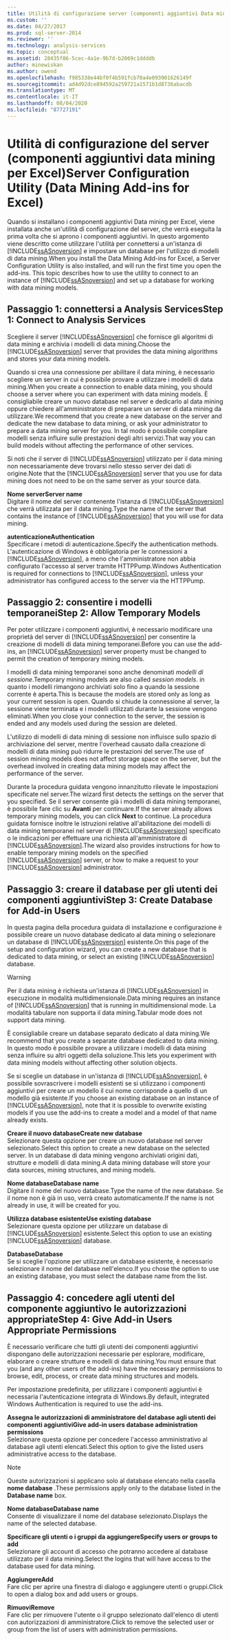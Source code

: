 ```yaml
---
title: Utilità di configurazione server (componenti aggiuntivi Data mining per Excel) | Microsoft Docs
ms.custom: ''
ms.date: 04/27/2017
ms.prod: sql-server-2014
ms.reviewer: ''
ms.technology: analysis-services
ms.topic: conceptual
ms.assetid: 28435f86-5cec-4a1e-9b7d-b2069c1ddddb
author: minewiskan
ms.author: owend
ms.openlocfilehash: f985338e44bf0f4b591fcb70a4e093901626149f
ms.sourcegitcommit: ad4d92dce894592a259721a1571b1d8736abacdb
ms.translationtype: MT
ms.contentlocale: it-IT
ms.lasthandoff: 08/04/2020
ms.locfileid: "87727191"
---
```

# <a name="server-configuration-utility-data-mining-add-ins-for-excel"></a><span data-ttu-id="970e1-102">Utilità di configurazione del server (componenti aggiuntivi data mining per Excel)</span><span class="sxs-lookup"><span data-stu-id="970e1-102">Server Configuration Utility (Data Mining Add-ins for Excel)</span></span>
  <span data-ttu-id="970e1-103">Quando si installano i componenti aggiuntivi Data mining per Excel, viene installata anche un'utilità di configurazione del server, che verrà eseguita la prima volta che si aprono i componenti aggiuntivi. In questo argomento viene descritto come utilizzare l'utilità per connettersi a un'istanza di [!INCLUDE[ssASnoversion](../includes/ssasnoversion-md.md)] e impostare un database per l'utilizzo di modelli di data mining.</span><span class="sxs-lookup"><span data-stu-id="970e1-103">When you install the Data Mining Add-ins for Excel, a Server Configuration Utility is also installed, and will run the first time you open the add-ins. This topic describes how to use the utility to connect to an instance of [!INCLUDE[ssASnoversion](../includes/ssasnoversion-md.md)] and set up a database for working with data mining models.</span></span>  
  

  
##  <a name="step-1-connect-to-analysis-services"></a><a name="bkmk_step1"></a><span data-ttu-id="970e1-104">Passaggio 1: connettersi a Analysis Services</span><span class="sxs-lookup"><span data-stu-id="970e1-104">Step 1: Connect to Analysis Services</span></span>  
 <span data-ttu-id="970e1-105">Scegliere il server [!INCLUDE[ssASnoversion](../includes/ssasnoversion-md.md)] che fornisce gli algoritmi di data mining e archivia i modelli di data mining.</span><span class="sxs-lookup"><span data-stu-id="970e1-105">Choose the [!INCLUDE[ssASnoversion](../includes/ssasnoversion-md.md)] server that provides the data mining algorithms and stores your data mining models.</span></span>  
  
 <span data-ttu-id="970e1-106">Quando si crea una connessione per abilitare il data mining, è necessario scegliere un server in cui è possibile provare a utilizzare i modelli di data mining.</span><span class="sxs-lookup"><span data-stu-id="970e1-106">When you create a connection to enable data mining, you should choose a server where you can experiment with data mining models.</span></span> <span data-ttu-id="970e1-107">È consigliabile creare un nuovo database nel server e dedicarlo al data mining oppure chiedere all'amministratore di preparare un server di data mining da utilizzare.</span><span class="sxs-lookup"><span data-stu-id="970e1-107">We recommend that you create a new database on the server and dedicate the new database to data mining, or ask your administrator to prepare a data mining server for you.</span></span> <span data-ttu-id="970e1-108">In tal modo è possibile compilare modelli senza influire sulle prestazioni degli altri servizi.</span><span class="sxs-lookup"><span data-stu-id="970e1-108">That way you can build models without affecting the performance of other services.</span></span>  
  
 <span data-ttu-id="970e1-109">Si noti che il server di [!INCLUDE[ssASnoversion](../includes/ssasnoversion-md.md)] utilizzato per il data mining non necessariamente deve trovarsi nello stesso server dei dati di origine.</span><span class="sxs-lookup"><span data-stu-id="970e1-109">Note that the [!INCLUDE[ssASnoversion](../includes/ssasnoversion-md.md)] server that you use for data mining does not need to be on the same server as your source data.</span></span>  
  
 <span data-ttu-id="970e1-110">**Nome server**</span><span class="sxs-lookup"><span data-stu-id="970e1-110">**Server name**</span></span>  
 <span data-ttu-id="970e1-111">Digitare il nome del server contenente l'istanza di [!INCLUDE[ssASnoversion](../includes/ssasnoversion-md.md)] che verrà utilizzata per il data mining.</span><span class="sxs-lookup"><span data-stu-id="970e1-111">Type the name of the server that contains the instance of [!INCLUDE[ssASnoversion](../includes/ssasnoversion-md.md)] that you will use for data mining.</span></span>  
  
 <span data-ttu-id="970e1-112">**autenticazione**</span><span class="sxs-lookup"><span data-stu-id="970e1-112">**Authentication**</span></span>  
 <span data-ttu-id="970e1-113">Specificare i metodi di autenticazione.</span><span class="sxs-lookup"><span data-stu-id="970e1-113">Specify the authentication methods.</span></span> <span data-ttu-id="970e1-114">L'autenticazione di Windows è obbligatoria per le connessioni a [!INCLUDE[ssASnoversion](../includes/ssasnoversion-md.md)], a meno che l'amministratore non abbia configurato l'accesso al server tramite HTTPPump.</span><span class="sxs-lookup"><span data-stu-id="970e1-114">Windows Authentication is required for connections to [!INCLUDE[ssASnoversion](../includes/ssasnoversion-md.md)], unless your administrator has configured access to the server via the HTTPPump.</span></span>  
  
##  <a name="step-2-allow-temporary-models"></a><a name="bkmk_step2"></a><span data-ttu-id="970e1-115">Passaggio 2: consentire i modelli temporanei</span><span class="sxs-lookup"><span data-stu-id="970e1-115">Step 2: Allow Temporary Models</span></span>  
 <span data-ttu-id="970e1-116">Per poter utilizzare i componenti aggiuntivi, è necessario modificare una proprietà del server di [!INCLUDE[ssASnoversion](../includes/ssasnoversion-md.md)] per consentire la creazione di modelli di data mining temporanei.</span><span class="sxs-lookup"><span data-stu-id="970e1-116">Before you can use the add-ins, an [!INCLUDE[ssASnoversion](../includes/ssasnoversion-md.md)] server property must be changed to permit the creation of temporary mining models.</span></span>  
  
 <span data-ttu-id="970e1-117">I modelli di data mining temporanei sono anche denominati *modelli di sessione*.</span><span class="sxs-lookup"><span data-stu-id="970e1-117">Temporary mining models are also called *session models*.</span></span> <span data-ttu-id="970e1-118">in quanto i modelli rimangono archiviati solo fino a quando la sessione corrente è aperta.</span><span class="sxs-lookup"><span data-stu-id="970e1-118">This is because the models are stored only as long as your current session is open.</span></span> <span data-ttu-id="970e1-119">Quando si chiude la connessione al server, la sessione viene terminata e i modelli utilizzati durante la sessione vengono eliminati.</span><span class="sxs-lookup"><span data-stu-id="970e1-119">When you close your connection to the server, the session is ended and any models used during the session are deleted.</span></span>  
  
 <span data-ttu-id="970e1-120">L'utilizzo di modelli di data mining di sessione non influisce sullo spazio di archiviazione del server, mentre l'overhead causato dalla creazione di modelli di data mining può ridurre le prestazioni del server.</span><span class="sxs-lookup"><span data-stu-id="970e1-120">The use of session mining models does not affect storage space on the server, but the overhead involved in creating data mining models may affect the performance of the server.</span></span>  
  
 <span data-ttu-id="970e1-121">Durante la procedura guidata vengono innanzitutto rilevate le impostazioni specificate nel server.</span><span class="sxs-lookup"><span data-stu-id="970e1-121">The wizard first detects the settings on the server that you specified.</span></span> <span data-ttu-id="970e1-122">Se il server consente già i modelli di data mining temporanei, è possibile fare clic su **Avanti** per continuare.</span><span class="sxs-lookup"><span data-stu-id="970e1-122">If the server already allows temporary mining models, you can click **Next** to continue.</span></span> <span data-ttu-id="970e1-123">La procedura guidata fornisce inoltre le istruzioni relative all'abilitazione dei modelli di data mining temporanei nel server di [!INCLUDE[ssASnoversion](../includes/ssasnoversion-md.md)] specificato o le indicazioni per effettuare una richiesta all'amministratore di [!INCLUDE[ssASnoversion](../includes/ssasnoversion-md.md)].</span><span class="sxs-lookup"><span data-stu-id="970e1-123">The wizard also provides instructions for how to enable temporary mining models on the specified [!INCLUDE[ssASnoversion](../includes/ssasnoversion-md.md)] server, or how to make a request to your [!INCLUDE[ssASnoversion](../includes/ssasnoversion-md.md)] administrator.</span></span>  
  
##  <a name="step-3-create-database-for-add-in-users"></a><a name="bkmk_step3"></a><span data-ttu-id="970e1-124">Passaggio 3: creare il database per gli utenti dei componenti aggiuntivi</span><span class="sxs-lookup"><span data-stu-id="970e1-124">Step 3: Create Database for Add-in Users</span></span>  
 <span data-ttu-id="970e1-125">In questa pagina della procedura guidata di installazione e configurazione è possibile creare un nuovo database dedicato al data mining o selezionare un database di [!INCLUDE[ssASnoversion](../includes/ssasnoversion-md.md)] esistente.</span><span class="sxs-lookup"><span data-stu-id="970e1-125">On this page of the setup and configuration wizard, you can create a new database that is dedicated to data mining, or select an existing [!INCLUDE[ssASnoversion](../includes/ssasnoversion-md.md)] database.</span></span>  
  
> [!WARNING]  
>  <span data-ttu-id="970e1-126">Per il data mining è richiesta un'istanza di [!INCLUDE[ssASnoversion](../includes/ssasnoversion-md.md)] in esecuzione in modalità multidimensionale.</span><span class="sxs-lookup"><span data-stu-id="970e1-126">Data mining requires an instance of [!INCLUDE[ssASnoversion](../includes/ssasnoversion-md.md)] that is running in multidimensional mode.</span></span> <span data-ttu-id="970e1-127">La modalità tabulare non supporta il data mining.</span><span class="sxs-lookup"><span data-stu-id="970e1-127">Tabular mode does not support data mining.</span></span>  
  
 <span data-ttu-id="970e1-128">È consigliabile creare un database separato dedicato al data mining.</span><span class="sxs-lookup"><span data-stu-id="970e1-128">We recommend that you create a separate database dedicated to data mining.</span></span> <span data-ttu-id="970e1-129">In questo modo è possibile provare a utilizzare i modelli di data mining senza influire su altri oggetti della soluzione.</span><span class="sxs-lookup"><span data-stu-id="970e1-129">This lets you experiment with data mining models without affecting other solution objects.</span></span>  
  
 <span data-ttu-id="970e1-130">Se si sceglie un database in un'istanza di [!INCLUDE[ssASnoversion](../includes/ssasnoversion-md.md)], è possibile sovrascrivere i modelli esistenti se si utilizzano i componenti aggiuntivi per creare un modello il cui nome corrisponde a quello di un modello già esistente.</span><span class="sxs-lookup"><span data-stu-id="970e1-130">If you choose an existing database on an instance of [!INCLUDE[ssASnoversion](../includes/ssasnoversion-md.md)], note that it is possible to overwrite existing models if you use the add-ins to create a model and a model of that name already exists.</span></span>  
  
 <span data-ttu-id="970e1-131">**Creare il nuovo database**</span><span class="sxs-lookup"><span data-stu-id="970e1-131">**Create new database**</span></span>  
 <span data-ttu-id="970e1-132">Selezionare questa opzione per creare un nuovo database nel server selezionato.</span><span class="sxs-lookup"><span data-stu-id="970e1-132">Select this option to create a new database on the selected server.</span></span> <span data-ttu-id="970e1-133">In un database di data mining vengono archiviati origini dati, strutture e modelli di data mining.</span><span class="sxs-lookup"><span data-stu-id="970e1-133">A data mining database will store your data sources, mining structures, and mining models.</span></span>  
  
 <span data-ttu-id="970e1-134">**Nome database**</span><span class="sxs-lookup"><span data-stu-id="970e1-134">**Database name**</span></span>  
 <span data-ttu-id="970e1-135">Digitare il nome del nuovo database.</span><span class="sxs-lookup"><span data-stu-id="970e1-135">Type the name of the new database.</span></span> <span data-ttu-id="970e1-136">Se il nome non è già in uso, verrà creato automaticamente.</span><span class="sxs-lookup"><span data-stu-id="970e1-136">If the name is not already in use, it will be created for you.</span></span>  
  
 <span data-ttu-id="970e1-137">**Utilizza database esistente**</span><span class="sxs-lookup"><span data-stu-id="970e1-137">**Use existing database**</span></span>  
 <span data-ttu-id="970e1-138">Selezionare questa opzione per utilizzare un database di [!INCLUDE[ssASnoversion](../includes/ssasnoversion-md.md)] esistente.</span><span class="sxs-lookup"><span data-stu-id="970e1-138">Select this option to use an existing [!INCLUDE[ssASnoversion](../includes/ssasnoversion-md.md)] database.</span></span>  
  
 <span data-ttu-id="970e1-139">**Database**</span><span class="sxs-lookup"><span data-stu-id="970e1-139">**Database**</span></span>  
 <span data-ttu-id="970e1-140">Se si sceglie l'opzione per utilizzare un database esistente, è necessario selezionare il nome del database nell'elenco.</span><span class="sxs-lookup"><span data-stu-id="970e1-140">If you chose the option to use an existing database, you must select the database name from the list.</span></span>  
  
##  <a name="step-4-give-add-in-users-appropriate-permissions"></a><a name="bkmk_step4"></a><span data-ttu-id="970e1-141">Passaggio 4: concedere agli utenti del componente aggiuntivo le autorizzazioni appropriate</span><span class="sxs-lookup"><span data-stu-id="970e1-141">Step 4: Give Add-in Users Appropriate Permissions</span></span>  
 <span data-ttu-id="970e1-142">È necessario verificare che tutti gli utenti dei componenti aggiuntivi dispongano delle autorizzazioni necessarie per esplorare, modificare, elaborare o creare strutture e modelli di data mining.</span><span class="sxs-lookup"><span data-stu-id="970e1-142">You must ensure that you (and any other users of the add-ins) have the necessary permissions to browse, edit, process, or create data mining structures and models.</span></span>  
  
 <span data-ttu-id="970e1-143">Per impostazione predefinita, per utilizzare i componenti aggiuntivi è necessaria l'autenticazione integrata di Windows.</span><span class="sxs-lookup"><span data-stu-id="970e1-143">By default, integrated Windows Authentication is required to use the add-ins.</span></span>  
  
 <span data-ttu-id="970e1-144">**Assegna le autorizzazioni di amministratore del database agli utenti dei componenti aggiuntivi**</span><span class="sxs-lookup"><span data-stu-id="970e1-144">**Give add-in users database administration permissions**</span></span>  
 <span data-ttu-id="970e1-145">Selezionare questa opzione per concedere l'accesso amministrativo al database agli utenti elencati.</span><span class="sxs-lookup"><span data-stu-id="970e1-145">Select this option to give the listed users administrative access to the database.</span></span>  
  
> [!NOTE]  
>  <span data-ttu-id="970e1-146">Queste autorizzazioni si applicano solo al database elencato nella casella **nome database** .</span><span class="sxs-lookup"><span data-stu-id="970e1-146">These permissions apply only to the database listed in the **Database name** box.</span></span>  
  
 <span data-ttu-id="970e1-147">**Nome database**</span><span class="sxs-lookup"><span data-stu-id="970e1-147">**Database name**</span></span>  
 <span data-ttu-id="970e1-148">Consente di visualizzare il nome del database selezionato.</span><span class="sxs-lookup"><span data-stu-id="970e1-148">Displays the name of the selected database.</span></span>  
  
 <span data-ttu-id="970e1-149">**Specificare gli utenti o i gruppi da aggiungere**</span><span class="sxs-lookup"><span data-stu-id="970e1-149">**Specify users or groups to add**</span></span>  
 <span data-ttu-id="970e1-150">Selezionare gli account di accesso che potranno accedere al database utilizzato per il data mining.</span><span class="sxs-lookup"><span data-stu-id="970e1-150">Select the logins that will have access to the database used for data mining.</span></span>  
  
 <span data-ttu-id="970e1-151">**Aggiungere**</span><span class="sxs-lookup"><span data-stu-id="970e1-151">**Add**</span></span>  
 <span data-ttu-id="970e1-152">Fare clic per aprire una finestra di dialogo e aggiungere utenti o gruppi.</span><span class="sxs-lookup"><span data-stu-id="970e1-152">Click to open a dialog box and add users or groups.</span></span>  
  
 <span data-ttu-id="970e1-153">**Rimuovi**</span><span class="sxs-lookup"><span data-stu-id="970e1-153">**Remove**</span></span>  
 <span data-ttu-id="970e1-154">Fare clic per rimuovere l'utente o il gruppo selezionato dall'elenco di utenti con autorizzazioni di amministratore.</span><span class="sxs-lookup"><span data-stu-id="970e1-154">Click to remove the selected user or group from the list of users with administration permissions.</span></span>  
  
  
